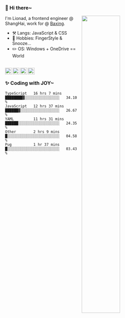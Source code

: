 ### 👋 Hi there~

[<img align="right" width="50%" src="https://github-readme-stats.vercel.app/api?username=Lionad-Morotar&show_icons=true">](https://metrics.lecoq.io/ouuan?template=classic)

I'm Lionad, a frontend engineer @ ShangHai, work for @ [Baxing](https://github.com/baixing).

- ⚒️ Langs: JavaScript & CSS
- 🎨 Hobbies: FingerStyle & Snooze...
- ✏️ OS: Windows + OneDrive == World

<br />

<a href="https://www.lionad.art">
  <img align="left" alt="lionad-art" width="22px" src="https://cdn.jsdelivr.net/npm/simple-icons@3.1.0/icons/wordpress.svg" />
</a>
<a href="#1806234223">
  <img align="left" alt="1806234223" width="22px" src="https://cdn.jsdelivr.net/npm/simple-icons@3.1.0/icons/tencentqq.svg" />
</a>
<a href="https://www.zhihu.com/people/Lionad">
  <img align="left" alt="132yse" width="22px" src="https://cdn.jsdelivr.net/npm/simple-icons@3.1.0/icons/zhihu.svg" />
</a>
<a href="https://github.com/Lionad-Morotar">
  <img align="left" alt="yisar" width="22px" src="https://cdn.jsdelivr.net/npm/simple-icons@3.1.0/icons/github.svg" />
</a>

<br />

### ✨ Coding with JOY~

<!--START_SECTION:waka-->
```text
TypeScript   16 hrs 7 mins   ████████▓░░░░░░░░░░░░░░░░   34.10 % 
JavaScript   12 hrs 37 mins  ██████▓░░░░░░░░░░░░░░░░░░   26.67 % 
YAML         11 hrs 31 mins  ██████░░░░░░░░░░░░░░░░░░░   24.35 % 
Other        2 hrs 9 mins    █░░░░░░░░░░░░░░░░░░░░░░░░   04.58 % 
Pug          1 hr 37 mins    █░░░░░░░░░░░░░░░░░░░░░░░░   03.43 % 
```
<!--END_SECTION:waka-->
